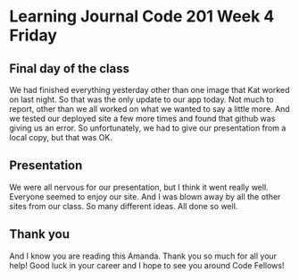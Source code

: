 # Learning Journal Code 201 Week 4 Friday

## Final day of the class
We had finished everything yesterday other than one image that Kat worked on last night.  So that was the only update to our app today.  Not much to report, other than we all worked on what we wanted to say a little more.  And we tested our deployed site a few more times and found that github was giving us an error.  So unfortunately, we had to give our presentation from a local copy, but that was OK.

## Presentation
We were all nervous for our presentation, but I think it went really well.  Everyone seemed to enjoy our site.  And I was blown away by all the other sites from our class.  So many different ideas.  All done so well.

## Thank you
And I know you are reading this Amanda.  Thank you so much for all your help!  Good luck in your career and I hope to see you around Code Fellows!
